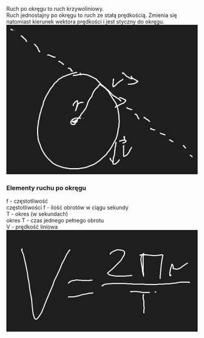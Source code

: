Ruch po okręgu to ruch krzywoliniowy.  
Ruch jednostajny po okręgu to ruch ze stałą prędkością. Zmienia się natomiast kierunek wektora prędkości i jest styczny do okręgu.
![](Załączniki/Pasted%20image%2020240111082311.png)
### Elementy ruchu po okręgu
f - częstotliwość  
częstotliwości f - ilość obrotów w ciągu sekundy  
T - okres (w sekundach)  
okres T - czas jednego pełnego obrotu  
V - prędkość liniowa
![](Załączniki/Pasted%20image%2020240111082606.png)